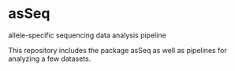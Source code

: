 # asSeq
allele-specific sequencing data analysis pipeline


This repository includes the package asSeq as well as pipelines for analyzing a few datasets. 

